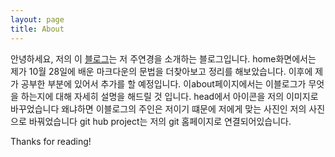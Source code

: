 ```yaml
---
layout: page
title: About
---
```

<p class="message">
 안녕하세요, 저의  이 <a href="https://yeungyung2019.github.io/">블로그</a>는  저 주연경을 소개하는 블로그입니다. home화면에서는 제가 10월 28일에 배운 마크다운의 문법을 더찾아보고 정리를 해보았습니다. 이후에 제가 공부한 부분에 있어서 추가를 할 예정입니다. 이about페이지에서는 이블로그가 무엇을 하는지에 대해 자세히 설명을 해드릴 것 입니다. head에서 아이콘을 저의 이미지로 바꾸었습니다 왜냐하면 이블로그의 주인은 저이기 떄문에 저에게 맞는 사진인 저의 사진으로 바꿔었습니다 git hub project는 저의 git 홈페이지로 연결되어있습니다.   
</p>

Thanks for reading!
